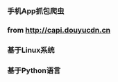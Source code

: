 ###             手机App抓包爬虫
###             from    http://capi.douyucdn.cn
###             基于Linux系统                                                                                                                                                                     
###             基于Python语言                                                                                                                                              
                                                    
